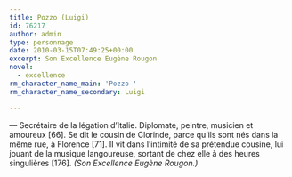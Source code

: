 ```yaml
---
title: Pozzo (Luigi)
id: 76217
author: admin
type: personnage
date: 2010-03-15T07:49:25+00:00
excerpt: Son Excellence Eugène Rougon
novel:
  - excellence
rm_character_name_main: 'Pozzo '
rm_character_name_secondary: Luigi

---
```

— Secrétaire de la légation d&rsquo;Italie. Diplomate, peintre, musicien et amoureux [66]. Se dit le cousin de Clorinde, parce qu&rsquo;ils sont nés dans la même rue, à Florence [71]. II vit dans l&rsquo;intimité de sa prétendue cousine, lui jouant de la musique langoureuse, sortant de chez elle à des heures singulières [176]. _(Son Excellence Eugène Rougon.)_